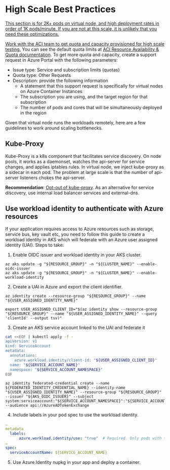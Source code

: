 # High Scale Best Practices

<u>This section is for 2K+ pods on virtual node, and high deployment rates in order of 1K pods/minute. If you are not at this scale, it is unlikely that you need these optimizations.

Work with the ACI team to get quota and capacity provisioned for high scale testing.</u> You can see the default quota limits at [ACI Resource Availability & Quota documentation](https://learn.microsoft.com/en-us/azure/container-instances/container-instances-resource-and-quota-limits). To get more quota and capacity, create a support request in Azure Portal with the following parameters:

- Issue type: Service and subscription limits (quotas)
- Quota type: Other Requests
- Description: provide the following information
  - A statement that this support request is specifically for virtual nodes on Azure Container Instances
  - The subscription you are using, and the target region for that subscription
  - The number of pods and cores that will be simultaneously deployed in the region

Given that virtual node runs the workloads remotely, here are a few guidelines to work around scaling bottlenecks.


## Kube-Proxy
Kube-Proxy is a k8s component that facilitates service discovery. On node pools, it works as a daemonset, watches the api-server for service changes, and applies iptables rules. In virtual node, we inject kube-proxy as a sidecar in each pod. The problem at large scale is that the number of api-server listeners chokes the api-server.

**Recommendation**: [Opt-out of kube-proxy](/Docs/PodCustomizations.md#disable-kube-proxy). As an alternative for service discovery, use internal load balancer services and external-dns.

## Use workload identity to authenticate with Azure resources

If your application requires access to Azure resources such as storage, service bus, key vault etc, you need to follow this guide to create a workload identity in AKS which will federate with an Azure user assigned identity (UAI). Steps to take: 
1.	Enable OIDC issuer and workload identity in your AKS cluster.
```    
az aks update -g "${RESOURCE_GROUP}" -n "${CLUSTER_NAME}" --enable-oidc-issuer
az aks update -g "${RESOURCE_GROUP}" -n "${CLUSTER_NAME}" --enable-workload-identity
```
2.	Create a UAI in Azure and export the client identifier.
```    
az identity create --resource-group "${RESOURCE_GROUP}" --name "${USER_ASSIGNED_IDENTITY_NAME}"

export USER_ASSIGNED_CLIENT_ID="$(az identity show --resource-group "${RESOURCE_GROUP}" --name "${USER_ASSIGNED_IDENTITY_NAME}" --query 'clientId' --output tsv)"
```
3. 	Create an AKS service account linked to the UAI and federate it

``` bash
cat <<EOF | kubectl apply -f -
apiVersion: v1
kind: ServiceAccount
metadata:
  annotations:
    azure.workload.identity/client-id: "${USER_ASSIGNED_CLIENT_ID}"
  name: "${SERVICE_ACCOUNT_NAME}"
  namespace: "${SERVICE_ACCOUNT_NAMESPACE}"
EOF
```
```
az identity federated-credential create --name ${FEDERATED_IDENTITY_CREDENTIAL_NAME} --identity-name "${USER_ASSIGNED_IDENTITY_NAME}" --resource-group "${RESOURCE_GROUP}" --issuer "${AKS_OIDC_ISSUER}" --subject system:serviceaccount:"${SERVICE_ACCOUNT_NAMESPACE}":"${SERVICE_ACCOUNT_NAME}" --audience api://AzureADTokenExchange
```
4.	Include labels in your pod spec to use the workload identity.
``` yaml
…
metadata
  labels:
      azure.workload.identity/use: "true"  # Required. Only pods with this label can use workload identity.
…
spec:
  serviceAccountName: ${SERVICE_ACCOUNT_NAME}
```

5.	Use Azure.Identity nupkg in your app and deploy a container.
